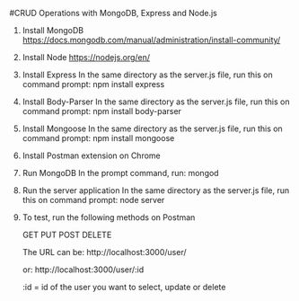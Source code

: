 #CRUD Operations with MongoDB, Express and Node.js

1) Install MongoDB
    https://docs.mongodb.com/manual/administration/install-community/

2) Install Node
    https://nodejs.org/en/

3) Install Express
    In the same directory as the server.js file, run this on command prompt:
    npm install express

4) Install Body-Parser
    In the same directory as the server.js file, run this on command prompt:
    npm install body-parser

5) Install Mongoose
    In the same directory as the server.js file, run this on command prompt:
    npm install mongoose

6) Install Postman extension on Chrome

7) Run MongoDB
    In the prompt command, run:
    mongod

8) Run the server application
    In the same directory as the server.js file, run this on command prompt:
    node server

8) To test, run the following methods on Postman

    GET
    PUT
    POST
    DELETE

    The URL can be:
    http://localhost:3000/user/

    or:
    http://localhost:3000/user/:id


    :id = id of the user you want to select, update or delete